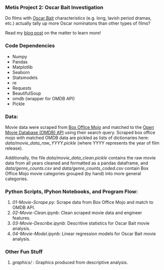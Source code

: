 ### Metis Project 2: Oscar Bait Investigation

Do films with [Oscar Bait](https://en.wikipedia.org/wiki/Oscar_bait) characteristics (e.g. long, lavish period dramas, etc.) actually tally up more Oscar nominatons than other types of films? 

Read my [blog post](http://www.huguedata.com/2016/04/28/oscar-bait-a-scientific-investigation/) on the matter to learn more!


### Code Dependencies
* Numpy
* Pandas
* Matplotlib
* Seaborn
* Statsmodels
* re
* Requests
* BeautifulSoup
* omdb (wrapper for OMDB API)
* Pickle


### Data:
Movie data were scraped from [Box Office Mojo](http://www.boxofficemojo.com/) and matched to the [Open Movie Database (OMDB) API](http://www.omdbapi.com/) using their search query. Scraped box office mojo with matched OMDB data are pickled as lists of dictionaries here: *data/movie_data_raw_YYYY.pickle* (where YYYY represents the year of film release).

Additionally, the file *data/movie_data_clean.pickle* contains the raw movie data from all years cleaned and formatted as a pandas dataframe, and *data/genre_counts.csv* and *data/genre_counts_coded.csv* contain Box Office Mojo movie categories grouped (by hand) into more general categories.


### Python Scripts, IPyhon Notebooks, and Program Flow:
1. *01-Movie-Scrape.py*: Scrape data from Box Office Mojo and match to OMDB API.
2. *02-Movie-Clean.ipynb*: Clean scraped movie data and engineer features.
3. *03-Movie-Describe.ipynb*: Descritive statistics for Oscar Bait movie analysis.
4. *04-Movie-Model.ipynb*: Linear regression models for Oscar Bait movie analysis.

### Other Fun Stuff
1. *graphics/* : Graphics produced from descriptive analysis.